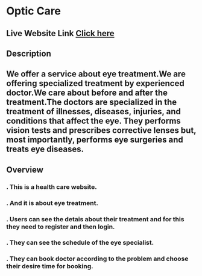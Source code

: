 # Optic Care

## Live Website Link [Click here](https://healthcare-website-sanjida9.web.app)

## Description

## We offer a service about eye treatment.We are offering specialized treatment by experienced doctor.We care about before and after the treatment.The doctors are specialized in the treatment of illnesses, diseases, injuries, and conditions that affect the eye. They performs vision tests and prescribes corrective lenses but, most importantly, performs eye surgeries and treats eye diseases.

## Overview

### . This is a health care website.

### . And it is about eye treatment.

### . Users can see the detais about their treatment and for this they need to register and then login.

### . They can see the schedule of the eye specialist.

### . They can book doctor according to the problem and choose their desire time for booking.

